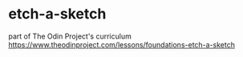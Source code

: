 # etch-a-sketch
part of The Odin Project's curriculum
https://www.theodinproject.com/lessons/foundations-etch-a-sketch
